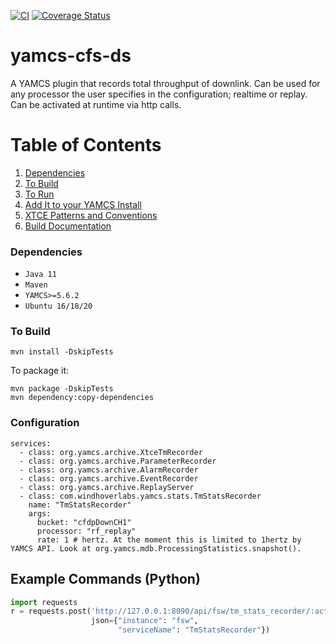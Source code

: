 [![CI](https://github.com/WindhoverLabs/yamcs-cfs-ds/actions/workflows/ci.yml/badge.svg)](https://github.com/WindhoverLabs/yamcs-cfs-ds/actions/workflows/ci.yml)
[![Coverage Status](https://coveralls.io/repos/github/WindhoverLabs/yamcs-cfs-ds/badge.svg?branch=main)](https://coveralls.io/github/WindhoverLabs/yamcs-cfs-ds?branch=main)
# yamcs-cfs-ds
A YAMCS plugin that records total throughput of downlink. Can be used for any processor the user specifies in the configuration; realtime or replay. 
Can be activated at runtime via http calls.


# Table of Contents
1. [Dependencies](#dependencies)
2. [To Build](#to_build)  
3. [To Run](#to_run)
4. [Add It to your YAMCS Install](#add_it_to_yamcs)   
5. [XTCE Patterns and Conventions](#XTCE-Patterns-and-Conventions)
5. [Build Documentation](#build_documentation)


### Dependencies <a name="dependencies"></a>
- `Java 11`
- `Maven`
- `YAMCS>=5.6.2`
- `Ubuntu 16/18/20`

### To Build <a name="to_build"></a>
```
mvn install -DskipTests
```

To package it:
```
mvn package -DskipTests
mvn dependency:copy-dependencies
```


### Configuration
```
services:
  - class: org.yamcs.archive.XtceTmRecorder
  - class: org.yamcs.archive.ParameterRecorder
  - class: org.yamcs.archive.AlarmRecorder
  - class: org.yamcs.archive.EventRecorder
  - class: org.yamcs.archive.ReplayServer
  - class: com.windhoverlabs.yamcs.stats.TmStatsRecorder
    name: "TmStatsRecorder"
    args:
      bucket: "cfdpDownCH1"
      processor: "rf_replay"
      rate: 1 # hertz. At the moment this is limited to 1hertz by YAMCS API. Look at org.yamcs.mdb.ProcessingStatistics.snapshot().
```

## Example Commands (Python)

```python
import requests
r = requests.post('http://127.0.0.1:8090/api/fsw/tm_stats_recorder/:activate',
                  json={"instance": "fsw",
                        "serviceName": "TmStatsRecorder"})
```

